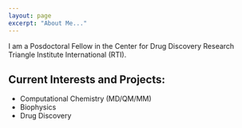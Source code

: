 ```yaml
---
layout: page
excerpt: "About Me..."
---
```


I am a Posdoctoral Fellow in the Center for Drug Discovery Research Triangle Institute International (RTI).

## Current Interests and Projects:

- Computational Chemistry (MD/QM/MM)
- Biophysics
- Drug Discovery 
